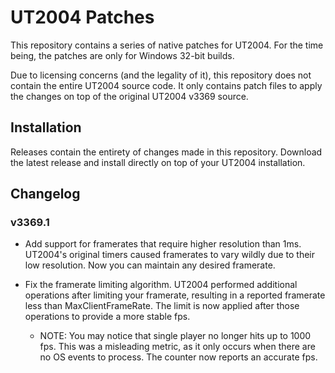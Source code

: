 # UT2004 Patches

This repository contains a series of native patches for UT2004. For the time
being, the patches are only for Windows 32-bit builds.

Due to licensing concerns (and the legality of it), this repository does not
contain the entire UT2004 source code. It only contains patch files to apply
the changes on top of the original UT2004 v3369 source.


## Installation

Releases contain the entirety of changes made in this repository.  Download the
latest release and install directly on top of your UT2004 installation.


## Changelog

### v3369.1

* Add support for framerates that require higher resolution than 1ms.
  UT2004's original timers caused framerates to vary wildly due to their low
  resolution. Now you can maintain any desired framerate.

* Fix the framerate limiting algorithm. UT2004 performed additional operations
  after limiting your framerate, resulting in a reported framerate less than
  MaxClientFrameRate. The limit is now applied after those operations to
  provide a more stable fps.

  * NOTE: You may notice that single player no longer hits up to 1000 fps. This
    was a misleading metric, as it only occurs when there are no OS events to
    process. The counter now reports an accurate fps.
